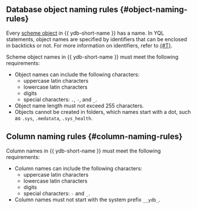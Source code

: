 ## Database object naming rules {#object-naming-rules}

Every [scheme object](../../../concepts/glossary.md#scheme-object) in {{ ydb-short-name }} has a name. In YQL statements, object names are specified by identifiers that can be enclosed in backticks or not. For more information on identifiers, refer to [{#T}](../../../yql/reference/syntax/lexer.md#keywords-and-ids).

Scheme object names in {{ ydb-short-name }} must meet the following requirements:

- Object names can include the following characters:
    - uppercase latin characters
    - lowercase latin characters
    - digits
    - special characters: `.`, `-`, and `_`.
- Object name length must not exceed 255 characters.
- Objects cannot be created in folders, which names start with a dot, such as `.sys`, `.medatata`, `.sys_health`.

## Column naming rules {#column-naming-rules}

Column names in {{ ydb-short-name }} must meet the following requirements:

- Column names can include the following characters:
    - uppercase latin characters
    - lowercase latin characters
    - digits
    - special characters: `-` and `_`.
- Column names must not start with the system prefix `__ydb_`.

